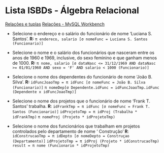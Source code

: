 # Lista ISBDs - Álgebra Relacional

[Relações e tuplas](https://ibb.co/4tJ1Dvs)
[Relações - MySQL Workbench](https://ibb.co/zQRx0cD)

- Selecione o endereço e o salário do funcionário de nome ‘Luciana S. Santos’.
**R:** `π endereco, salario [σ nomeFunc = Luciana S. Santos (Funcionario)]`

- Selecione o nome e o salário dos funcionários que nasceram entre os anos de 1960 e 1969,
inclusive, do sexo feminino e que ganham menos de 1000.
**R:** `π nome, salario [σ dataNasc <= 31/12/1969 AND dataNasc >= 01/01/1960 AND sexo = 'F' AND salario < 1000 (Funcionario)]`

- Selecione o nome dos dependentes do funcionário de nome ‘João B. Silva’.
**R:** `idFuncJoaoTmp = π idFunc [σ nomeFunc = João B. Silva (Funcionario)]`
`π nomeDep[σ Dependente.idFunc = idFuncJoaoTmp.idFunc (Dependente x idFuncJoaoTmp)]`

- Selecione o nome dos projetos que o funcionário de nome ‘Frank T. Santos’ trabalha.
**R**:  `idFrankTmp = π idFunc [σ nomeFunc = Frank T. Santos (Funcionario)]`
`idProjetoTmp = π idProj (Trabalha * idFrankTmp)`
`π nomeProj (Projeto * idProjetoTmp)`

- Selecione o nome dos funcionários que trabalham em projetos controlados pelo departamento
de nome ‘ Construção’
**R**:  `idConstrucaoTmp = π idDepto [σ nomeDepto = Construçao (Departamento)]`
`idProjetoTmp = π idProj (Projeto * idConstrucaoTmp)`
`result = π nome (Funcionario * idProjetoTmp)`

